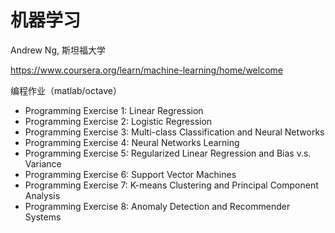 
# 机器学习

Andrew Ng, 斯坦福大学

https://www.coursera.org/learn/machine-learning/home/welcome

编程作业（matlab/octave）

- Programming Exercise 1: Linear Regression
- Programming Exercise 2: Logistic Regression
- Programming Exercise 3: Multi-class Classification and Neural Networks
- Programming Exercise 4: Neural Networks Learning
- Programming Exercise 5: Regularized Linear Regression and Bias v.s. Variance
- Programming Exercise 6: Support Vector Machines
- Programming Exercise 7: K-means Clustering and Principal Component Analysis
- Programming Exercise 8: Anomaly Detection and Recommender Systems



